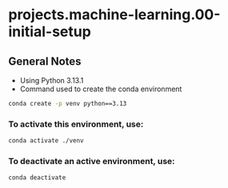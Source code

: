 # projects.machine-learning.00-initial-setup

## General Notes

- Using Python 3.13.1
- Command used to create the conda environment

```bash
conda create -p venv python==3.13
```

### To activate this environment, use:

```bash
conda activate ./venv
```

### To deactivate an active environment, use:

```bash
conda deactivate
```
